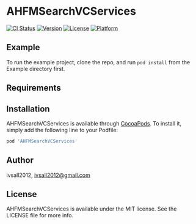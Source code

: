 # AHFMSearchVCServices

[![CI Status](http://img.shields.io/travis/ivsall2012/AHFMSearchVCServices.svg?style=flat)](https://travis-ci.org/ivsall2012/AHFMSearchVCServices)
[![Version](https://img.shields.io/cocoapods/v/AHFMSearchVCServices.svg?style=flat)](http://cocoapods.org/pods/AHFMSearchVCServices)
[![License](https://img.shields.io/cocoapods/l/AHFMSearchVCServices.svg?style=flat)](http://cocoapods.org/pods/AHFMSearchVCServices)
[![Platform](https://img.shields.io/cocoapods/p/AHFMSearchVCServices.svg?style=flat)](http://cocoapods.org/pods/AHFMSearchVCServices)

## Example

To run the example project, clone the repo, and run `pod install` from the Example directory first.

## Requirements

## Installation

AHFMSearchVCServices is available through [CocoaPods](http://cocoapods.org). To install
it, simply add the following line to your Podfile:

```ruby
pod 'AHFMSearchVCServices'
```

## Author

ivsall2012, ivsall2012@gmail.com

## License

AHFMSearchVCServices is available under the MIT license. See the LICENSE file for more info.
